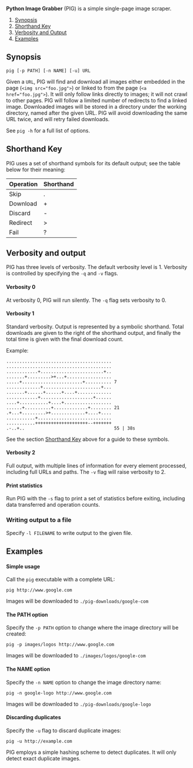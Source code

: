 **Python Image Grabber** (PIG) is a simple single-page image scraper.

1. [Synopsis](#synopsis)
2. [Shorthand Key](#shorthand-key)
3. [Verbosity and Output](#verbosity-and-output)
4. [Examples](#examples)


## Synopsis

`pig [-p PATH] [-n NAME] [-u] URL`

Given a `URL`, PIG will find and download all images either embedded in the
page (`<img src="foo.jpg">`) or linked to from the page (`<a
href="foo.jpg">`). It will only follow links directly to images; it will not
crawl to other pages. PIG will follow a limited number of redirects to find a
linked image. Downloaded images will be stored in a directory under the working
directory, named after the given URL. PIG will avoid downloading the same URL
twice, and will retry failed downloads.

See `pig -h` for a full list of options.


## Shorthand Key

PIG uses a set of shorthand symbols for its default output; see the table below
for their meaning:

Operation | Shorthand
----------|----------
Skip      | .
Download  | +
Discard   | -
Redirect  | >
Fail      | ?


## Verbosity and output

PIG has three levels of verbosity. The default verbosity level is 1. Verbosity
is controlled by specifying the `-q` and `-v` flags.

#### Verbosity 0

At verbosity 0, PIG will run silently. The `-q` flag sets verbosity to 0.

#### Verbosity 1

Standard verbosity. Output is represented by a symbolic shorthand. Total
downloads are given to the right of the shorthand output, and finally the total
time is given with the final download count.

Example:

    ........................................
    ........................................
    ............+........................+..
    .......+.........>+...+.................
    .....+.......................+.......... 7
    .............+......................+...
    .......+......+......+....+.............
    ............+....................+......
    ....+...........+....+..................
    ......+..........+.............+........ 21
    .+...+.........>+.............+....+....
    ...........+............................
    ...........++++++++++++++++++++--+++++++
    .-..+..                                  55 | 38s

See the section [Shorthand Key](#shorthand-key) above for a guide to these
symbols.

#### Verbosity 2

Full output, with multiple lines of information for every element
processed, including full URLs and paths. The `-v` flag will raise verbosity to 2.

#### Print statistics

Run PIG with the `-s` flag to print a set of statistics before exiting,
including data transferred and operation counts.

### Writing output to a file

Specify `-l FILENAME` to write output to the given file.


## Examples

#### Simple usage

Call the `pig` executable with a complete URL:

    pig http://www.google.com

Images will be downloaded to `./pig-downloads/google-com`


#### The PATH option

Specify the `-p PATH` option to change where the image directory will be
created:

    pig -p images/logos http://www.google.com

Images will be downloaded to `./images/logos/google-com`


#### The NAME option

Specify the `-n NAME` option to change the image directory name:

    pig -n google-logo http://www.google.com

Images will be downloaded to `./pig-downloads/google-logo`


#### Discarding duplicates

Specify the `-u` flag to discard duplicate images:

    pig -u http://example.com

PIG employs a simple hashing scheme to detect duplicates. It will only detect
exact duplicate images.
